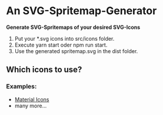 # An SVG-Spritemap-Generator

**Generate SVG-Spritemaps of your desired SVG-Icons**

1. Put your \*.svg icons into src/icons folder.
2. Execute yarn start oder npm run start.
3. Use the generated spritemap.svg in the dist folder.

## Which icons to use?

### Examples:

- [Material Icons](https://material.io/tools/icons/?style=baseline)
- many more...
